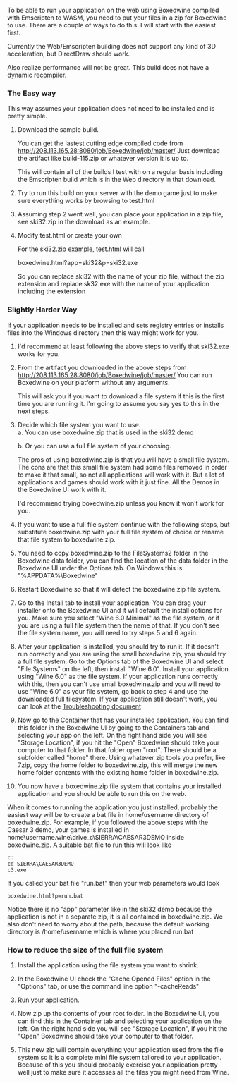 To be able to run your application on the web using Boxedwine compiled with Emscripten to WASM, you need to put your files in a zip for Boxedwine to use.  There are a couple of ways to do this.  I will start with the easiest first.

Currently the Web/Emscripten building does not support any kind of 3D acceleration, but DirectDraw should work.

Also realize performance will not be great.  This build does not have a dynamic recompiler.

### The Easy way

This way assumes your application does not need to be installed and is pretty simple.

1. Download the sample build.

	You can get the lastest cutting edge compiled code from http://208.113.165.28:8080/job/Boxedwine/job/master/ Just download the artifact like build-115.zip or whatever version it is up to.

	This will contain all of the builds I test with on a regular basis including the Emscripten build which is in the Web directory in that download.

2. Try to run this build on your server with the demo game just to make sure everything works by browsing to test.html

3. Assuming step 2 went well, you can place your application in a zip file, see ski32.zip in the download as an example.

4. Modify test.html or create your own

	For the ski32.zip example, test.html will call

	boxedwine.html?app=ski32&p=ski32.exe

	So you can replace ski32 with the name of your zip file, without the zip extension and replace sk32.exe with the name of your application including the extension

### Slightly Harder Way

If your application needs to be installed and sets registry entries or installs files into the Windows directory then this way might work for you.

1.  I'd recommend at least following the above steps to verify that ski32.exe works for you.

2.  From the artifact you downloaded in the above steps from http://208.113.165.28:8080/job/Boxedwine/job/master/ You can run Boxedwine on your platform without any arguments.
	
	This will ask you if you want to download a file system if this is the first time you are running it.  I'm going to assume you say yes to this in the next steps.
	
3.  Decide which file system you want to use.  
	a. You can use boxedwine.zip that is used in the ski32 demo
		
	b. Or you can use a full file system of your choosing.

	The pros of using boxedwine.zip is that you will have a small file system.  The cons are that this small file system had some files removed in order to make it that small, so not all applications will work with it.  But a lot of applications and games should work with it just fine.  All the Demos in the Boxedwine UI work with it.
	
    I'd recommend trying boxedwine.zip unless you know it won't work for you.

4.  If you want to use a full file system continue with the following steps, but substitute boxedwine.zip with your full file system of choice or rename that file system to boxedwine.zip.
	
5.  You need to copy boxedwine.zip to the FileSystems2 folder in the Boxedwine data folder, you can find the location of the data folder in the Boxedwine UI under the Options tab.  On Windows this is "%APPDATA%\Boxedwine"
	
6.  Restart Boxedwine so that it will detect the boxedwine.zip file system.
	
7.  Go to the Install tab to install your application.  You can drag your installer onto the Boxedwine UI and it will default the install options for you.  Make sure you select "Wine 6.0 Minimal" as the file system, or if you are using a full file system then the name of that.  If you don't see the file system name, you will need to try steps 5 and 6 again.
	
8.  After your application is installed, you should try to run it.  If it doesn't run correctly and you are using the small boxedwine.zip, you should try a full file system.  Go to the Options tab of the Boxedwine UI and select "File Systems" on the left, then install "Wine 6.0".  Install your application using "Wine 6.0" as the file system.  If your application runs correctly with this, then you can't use small boxedwine.zip and you will need to use "Wine 6.0" as your file system, go back to step 4 and use the downloaded full filesystem.  If your application still doesn't work, you can look at the [Troubleshooting document](Troubleshooting-Games-Apps.md)
	
9.  Now go to the Container that has your installed application.  You can find this folder in the Boxedwine UI by going to the Containers tab and selecting your app on the left.  On the right hand side you will see "Storage Location", if you hit the "Open" Boxedwine should take your computer to that folder.  In that folder open "root".  There should be a subfolder called "home" there.  Using whatever zip tools you prefer, like 7zip, copy the home folder to boxedwine.zip, this will merge the new home folder contents with the existing home folder in boxedwine.zip.
	
10.  You now have a boxedwine.zip file system that contains your installed application and you should be able to run this on the web.

When it comes to running the application you just installed, probably the easiest way will be to create a bat file in home/username directory of boxedwine.zip.  For example, if you followed the above steps with the Caesar 3 demo, your games is installed in home\username\.wine\drive_c\SIERRA\CAESAR3DEMO inside boxedwine.zip.  A suitable bat file to run this will look like

	c:
	cd SIERRA\CAESAR3DEMO
	c3.exe

If you called your bat file "run.bat" then your web parameters would look

	boxedwine.html?p=run.bat

Notice there is no "app" parameter like in the ski32 demo because the application is not in a separate zip, it is all contained in boxedwine.zip.  We also don't need to worry about the path, because the default working directory is /home/username which is where you placed run.bat

### How to reduce the size of the full file system

1.  Install the application using the file system you want to shrink.
	
2.  In the Boxedwine UI check the "Cache Opened Files" option in the "Options" tab, or use the command line option "-cacheReads"
	
3.  Run your application.
	
4.  Now zip up the contents of your root folder.  In the Boxedwine UI, you can find this in the Container tab and selecting your application on the left.  On the right hand side you will see "Storage Location", if you hit the "Open" Boxedwine should take your computer to that folder.  
	
5.  This new zip will contain everything your application used from the file system so it is a complete mini file system tailored to your application.  Because of this you should probably exercise your application pretty well just to make sure it accesses all the files you might need from Wine.